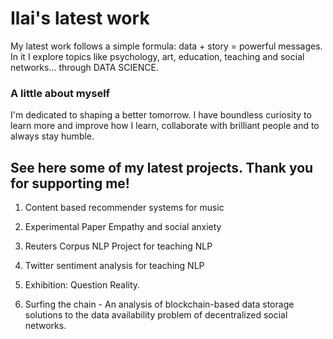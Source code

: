 # Ilai's latest work

My latest work follows a simple formula: data + story = powerful messages. 
In it I explore topics like psychology, art, education, teaching and social networks... through DATA SCIENCE.

### A little about myself

I'm dedicated to shaping a better tomorrow. I have boundless curiosity to learn more and improve how I learn, collaborate with brilliant people and to always stay humble.

## See here some of my latest projects. Thank you for supporting me!

1. Content based recommender systems for music

2. Experimental Paper Empathy and social anxiety 

3. Reuters Corpus NLP Project for teaching NLP

4. Twitter sentiment analysis for teaching NLP

5. Exhibition: Question Reality.

6. Surfing the chain - An analysis of blockchain-based data storage solutions to the data availability problem of decentralized social networks.
